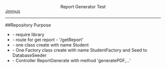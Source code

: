 <div align="center">Report Generator Test</div>
<div>
<small align="center"><a href="https://github.com/Jimmy-JS/laravel-report-generator">JimmyJs</a></small>

<hr />
##Repository Purpose

<ul>
    <li>- require library</li>
    <li>- route for get report - '/getReport'</li>
    <li>- one class create with name Student</li>
    <li>- One Factory class create with name StudentFactory and Seed to DatabaseSeeder</li>
    <li>- Controller ReportGenerate with method 'generatePDF,...'</li>
</ul>

</div>
